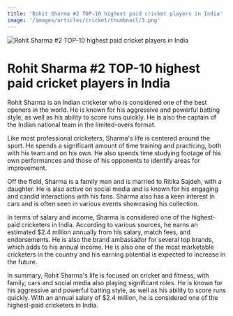 ```yaml
---
title: 'Rohit Sharma #2 TOP-10 highest paid cricket players in India'
image: '/images/articles/cricket/thumbnail/3.png'
---
```


![Rohit Sharma #2 TOP-10 highest paid cricket players in India](/images/articles/cricket/3.png)

# Rohit Sharma #2 TOP-10 highest paid cricket players in India

Rohit Sharma is an Indian cricketer who is considered one of the best openers in the world. He is known for his aggressive and powerful batting style, as well as his ability to score runs quickly. He is also the captain of the Indian national team in the limited-overs format.

Like most professional cricketers, Sharma's life is centered around the sport. He spends a significant amount of time training and practicing, both with his team and on his own. He also spends time studying footage of his own performances and those of his opponents to identify areas for improvement.

Off the field, Sharma is a family man and is married to Ritika Sajdeh, with a daughter. He is also active on social media and is known for his engaging and candid interactions with his fans. Sharma also has a keen interest in cars and is often seen in various events showcasing his collection.

In terms of salary and income, Sharma is considered one of the highest-paid cricketers in India. According to various sources, he earns an estimated $2.4 million annually from his salary, match fees, and endorsements. He is also the brand ambassador for several top brands, which adds to his annual income. He is also one of the most marketable cricketers in the country and his earning potential is expected to increase in the future.

In summary, Rohit Sharma's life is focused on cricket and fitness, with family, cars and social media also playing significant roles. He is known for his aggressive and powerful batting style, as well as his ability to score runs quickly. With an annual salary of $2.4 million, he is considered one of the highest-paid cricketers in India.
